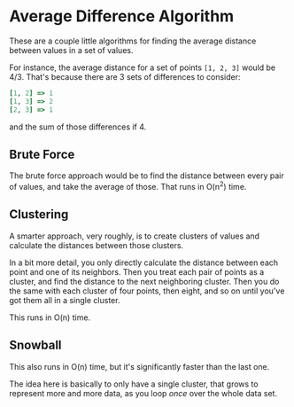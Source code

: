 # Average Difference Algorithm

These are a couple little algorithms for finding the average distance between values in a set of values.

For instance, the average distance for a set of points `[1, 2, 3]` would be 4/3.  That's because there are 3 sets of differences to consider:
```ruby
[1, 2] => 1
[1, 3] => 2
[2, 3] => 1
```
and the sum of those differences if 4.

## Brute Force

The brute force approach would be to find the distance between every pair of values, and take the average of those.  That runs in O(n<sup>2</sup>) time.

## Clustering

A smarter approach, very roughly, is to create clusters of values and calculate the distances between those clusters.

In a bit more detail, you only directly calculate the distance between each point and one of its neighbors.  Then you treat each pair of points as a cluster, and find the distance to the next neighboring cluster.  Then you do the same with each cluster of four points, then eight, and so on until you've got them all in a single cluster.

This runs in O(n) time.

## Snowball

This also runs in O(n) time, but it's significantly faster than the last one.

The idea here is basically to only have a single cluster, that grows to represent more and more data, as you loop *once* over the whole data set.
